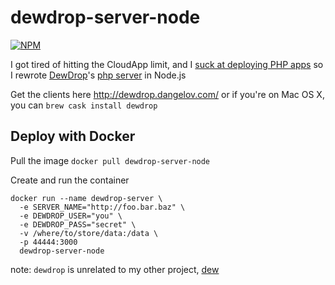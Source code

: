 dewdrop-server-node
===================

[![NPM](https://nodei.co/npm/dewdrop-server-node.png?mini=true)](https://nodei.co/npm/dewdrop-server-node/)

I got tired of hitting the CloudApp limit, and I [suck at deploying PHP apps](https://github.com/dewdrop-org/Server-PHP/issues/1) so I rewrote [DewDrop](http://dewdrop.dangelov.com/)'s [php server](https://github.com/dewdrop-org/Server-PHP) in Node.js

Get the clients here http://dewdrop.dangelov.com/ or if you're on Mac OS X, you can `brew cask install dewdrop`

## Deploy with Docker

Pull the image `docker pull dewdrop-server-node`

Create and run the container

```
docker run --name dewdrop-server \
  -e SERVER_NAME="http://foo.bar.baz" \
  -e DEWDROP_USER="you" \
  -e DEWDROP_PASS="secret" \
  -v /where/to/store/data:/data \
  -p 44444:3000 
  dewdrop-server-node
```

note: `dewdrop` is unrelated to my other project, [dew](https://github.com/keyvanfatehi/dew)
